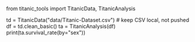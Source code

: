 from titanic_tools import TitanicData, TitanicAnalysis

td = TitanicData("data/Titanic-Dataset.csv")  # keep CSV local, not pushed
df = td.clean_basic()
ta = TitanicAnalysis(df)
print(ta.survival_rate(by="sex"))


